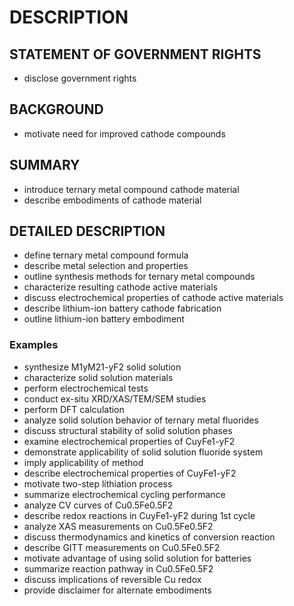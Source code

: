 # DESCRIPTION

## STATEMENT OF GOVERNMENT RIGHTS

- disclose government rights

## BACKGROUND

- motivate need for improved cathode compounds

## SUMMARY

- introduce ternary metal compound cathode material
- describe embodiments of cathode material

## DETAILED DESCRIPTION

- define ternary metal compound formula
- describe metal selection and properties
- outline synthesis methods for ternary metal compounds
- characterize resulting cathode active materials
- discuss electrochemical properties of cathode active materials
- describe lithium-ion battery cathode fabrication
- outline lithium-ion battery embodiment

### Examples

- synthesize M1yM21-yF2 solid solution
- characterize solid solution materials
- perform electrochemical tests
- conduct ex-situ XRD/XAS/TEM/SEM studies
- perform DFT calculation
- analyze solid solution behavior of ternary metal fluorides
- discuss structural stability of solid solution phases
- examine electrochemical properties of CuyFe1-yF2
- demonstrate applicability of solid solution fluoride system
- imply applicability of method
- describe electrochemical properties of CuyFe1-yF2
- motivate two-step lithiation process
- summarize electrochemical cycling performance
- analyze CV curves of Cu0.5Fe0.5F2
- describe redox reactions in CuyFe1-yF2 during 1st cycle
- analyze XAS measurements on Cu0.5Fe0.5F2
- discuss thermodynamics and kinetics of conversion reaction
- describe GITT measurements on Cu0.5Fe0.5F2
- motivate advantage of using solid solution for batteries
- summarize reaction pathway in Cu0.5Fe0.5F2
- discuss implications of reversible Cu redox
- provide disclaimer for alternate embodiments

